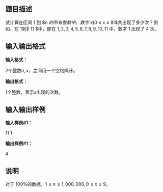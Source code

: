 题目描述
----

试计算在区间 $1$ 到 $n $的所有整数中，数字$ x(0 ≤ x ≤ 9)$共出现了多少次？例如，在 $1$到$ 11 $中，即在 $1,2,3,4,5,6,7,8,9,10,11$ 中，数字 $1$ 出现了 $4$ 次。

输入输出格式
------

**输入格式：**  

$2$个整数$n,x$，之间用一个空格隔开。

**输出格式：**  

$1$个整数，表示$x$出现的次数。

输入输出样例
------

**输入样例#1：** 

11 1

**输出样例#1：** 

4

说明
--

对于 $100\%$的数据，$1≤ n ≤ 1,000,000,0 ≤ x ≤ 9$。